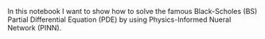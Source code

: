 In this notebook I want to show how to solve the famous Black-Scholes (BS) Partial Differential Equation (PDE) by using Physics-Informed Nueral Network (PINN).
